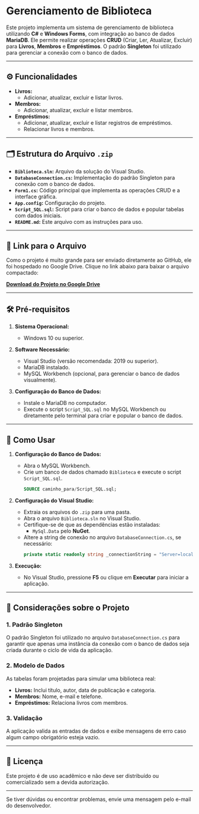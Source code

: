 
# Gerenciamento de Biblioteca

Este projeto implementa um sistema de gerenciamento de biblioteca utilizando **C#** e **Windows Forms**, com integração ao banco de dados **MariaDB**. Ele permite realizar operações **CRUD** (Criar, Ler, Atualizar, Excluir) para **Livros**, **Membros** e **Empréstimos**. O padrão **Singleton** foi utilizado para gerenciar a conexão com o banco de dados.

---

## ⚙️ Funcionalidades

- **Livros:**
  - Adicionar, atualizar, excluir e listar livros.
- **Membros:**
  - Adicionar, atualizar, excluir e listar membros.
- **Empréstimos:**
  - Adicionar, atualizar, excluir e listar registros de empréstimos.
  - Relacionar livros e membros.

---

## 🗂 Estrutura do Arquivo `.zip`

- **`Biblioteca.sln`:** Arquivo da solução do Visual Studio.
- **`DatabaseConnection.cs`:** Implementação do padrão Singleton para conexão com o banco de dados.
- **`Form1.cs`:** Código principal que implementa as operações CRUD e a interface gráfica.
- **`App.config`:** Configuração do projeto.
- **`Script_SQL.sql`:** Script para criar o banco de dados e popular tabelas com dados iniciais.
- **`README.md`:** Este arquivo com as instruções para uso.

---

## 🔗 Link para o Arquivo

Como o projeto é muito grande para ser enviado diretamente ao GitHub, ele foi hospedado no Google Drive. Clique no link abaixo para baixar o arquivo compactado:

**[Download do Projeto no Google Drive](https://drive.google.com/file/d/1Y1-GlSb9Ubfx3qHy9vP4yhw_CZp7UwoT/view?usp=sharing)**

---

## 🛠 Pré-requisitos

1. **Sistema Operacional:**
   - Windows 10 ou superior.

2. **Software Necessário:**
   - Visual Studio (versão recomendada: 2019 ou superior).
   - MariaDB instalado.
   - MySQL Workbench (opcional, para gerenciar o banco de dados visualmente).

3. **Configuração do Banco de Dados:**
   - Instale o MariaDB no computador.
   - Execute o script `Script_SQL.sql` no MySQL Workbench ou diretamente pelo terminal para criar e popular o banco de dados.

---

## 🚀 Como Usar

1. **Configuração do Banco de Dados:**
   - Abra o MySQL Workbench.
   - Crie um banco de dados chamado `Biblioteca` e execute o script `Script_SQL.sql`.
     ```sql
     SOURCE caminho_para/Script_SQL.sql;
     ```

2. **Configuração do Visual Studio:**
   - Extraia os arquivos do `.zip` para uma pasta.
   - Abra o arquivo `Biblioteca.sln` no Visual Studio.
   - Certifique-se de que as dependências estão instaladas:
     - `MySql.Data` pelo **NuGet**.
   - Altere a string de conexão no arquivo `DatabaseConnection.cs`, se necessário:
     ```csharp
     private static readonly string _connectionString = "Server=localhost;Database=Biblioteca;User ID=root;Password=123456;";
     ```

3. **Execução:**
   - No Visual Studio, pressione **F5** ou clique em **Executar** para iniciar a aplicação.

---

## 📝 Considerações sobre o Projeto

### 1. **Padrão Singleton**
O padrão Singleton foi utilizado no arquivo `DatabaseConnection.cs` para garantir que apenas uma instância da conexão com o banco de dados seja criada durante o ciclo de vida da aplicação.

### 2. **Modelo de Dados**
As tabelas foram projetadas para simular uma biblioteca real:
- **Livros:** Inclui título, autor, data de publicação e categoria.
- **Membros:** Nome, e-mail e telefone.
- **Empréstimos:** Relaciona livros com membros.

### 3. **Validação**
A aplicação valida as entradas de dados e exibe mensagens de erro caso algum campo obrigatório esteja vazio.

---

## 📜 Licença

Este projeto é de uso acadêmico e não deve ser distribuído ou comercializado sem a devida autorização.

---

Se tiver dúvidas ou encontrar problemas, envie uma mensagem pelo e-mail do desenvolvedor.
